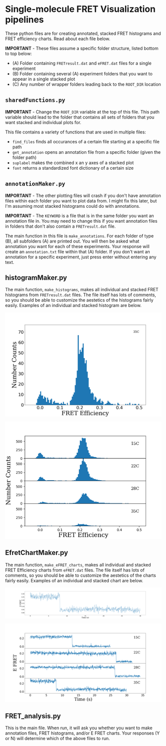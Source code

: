 # Single-molecule FRET Visualization pipelines

These python files are for creating annotated, stacked FRET histograms and FRET efficiency charts. Read about each file below. 

**IMPORTANT** - These files assume a specific folder structure, listed bottom to top below:
* (A) Folder containing `FRETresult.dat` and `eFRET.dat` files for a single experiment
* (B) Folder containing several (A) experiment folders that you want to appear in a single stacked plot
* (C) Any number of wrapper folders leading back to the `ROOT_DIR` location

## `sharedFunctions.py`

**IMPORTANT** - Change the `ROOT_DIR` variable at the top of this file. This path variable should lead to the folder that contains all sets of folders that you want stacked and individual plots for. 

This file contains a variety of functions that are used in multiple files:
* `find_files` finds all occurances of a certain file starting at a specific file path
* `get_annotation` opens an annotation file from a specific folder (given the folder path)
* `suplabel` makes the combined x an y axes of a stacked plot
* `font` returns a standardized font dictionary of a certain size

## `annotationMaker.py`

**IMPORTANT** - The other plotting files will crash if you don't have annotation files within each folder you want to plot data from. I might fix this later, but I'm assuming most stacked histograms could do with annotations.

**IMPORTANT** - The `KEYWORD` is a file that is in the same folder you want an annotation file in. You may need to change this if you want annotation files in folders that don't also contain a `FRETresult.dat` file. 

The main function in this file is `make_annotations`. For each folder of type (B), all subfolders (A) are printed out. You will then be asked what annotation you want for each of these experiments. Your response will create an `annotation.txt` file within that (A) folder. If you don't want an annotation for a specific experiment, just press enter without entering any text.

## histogramMaker.py

The main function, `make_histograms`, makes all individual and stacked FRET histograms from `FRETresult.dat` files. The file itself has lots of comments, so you should be able to customize the aestetics of the histograms fairly easily. Examples of an individual and stacked histogram are below. 

![individual histogram](https://github.com/SandersKM/smFRET-analysis-pipelines/blob/master/Example_images/individual/histogram.png "Individual Histogram")

![stacked histogram](https://github.com/SandersKM/smFRET-analysis-pipelines/blob/master/Example_images/stacked/histogram.png "Stacked Histogram")

## EfretChartMaker.py

The main function, `make_eFRET_charts`, makes all individual and stacked FRET Efficiency charts from `eFRET.dat` files. The file itself has lots of comments, so you should be able to customize the aestetics of the charts fairly easily. Examples of an individual and stacked chart are below. 

![Individual FRET efficiency chart](https://github.com/SandersKM/smFRET-analysis-pipelines/blob/master/Example_images/individual/eFRET_plot.png "Individual FRET efficiency chart")

![Stacked FRET efficiency chart](https://github.com/SandersKM/smFRET-analysis-pipelines/blob/master/Example_images/stacked/eFRET_plot.png "Stacked FRET efficiency chart")

## FRET_analysis.py

This is the main file. When run, it will ask you whether you want to make annotation files, FRET histograms, and/or E FRET charts. Your responses (Y or N) will determine which of the above files to run. 

